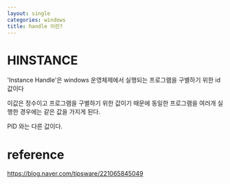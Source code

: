 ```yaml
---
layout: single
categories: windows
title: handle 이란?
---
```

# HINSTANCE
'Instance Handle'은 windows 운영체제에서 실행되는 프로그램을 구별하기 위한 id 값이다

이값은 정수이고 프로그램을 구별하기 위한 값이기 때문에 동일한 프로그램을 여러개 실행한 경우에는 같은 값을 가지게 된다.

PID 와는 다른 값이다.


# reference
https://blog.naver.com/tipsware/221065845049
